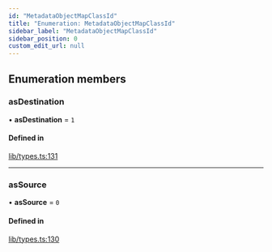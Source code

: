 ```yaml
---
id: "MetadataObjectMapClassId"
title: "Enumeration: MetadataObjectMapClassId"
sidebar_label: "MetadataObjectMapClassId"
sidebar_position: 0
custom_edit_url: null
---
```


## Enumeration members

### asDestination

• **asDestination** = `1`

#### Defined in

[lib/types.ts:131](https://github.com/nartc/mapper/blob/a29e3690/packages/core/src/lib/types.ts#L131)

___

### asSource

• **asSource** = `0`

#### Defined in

[lib/types.ts:130](https://github.com/nartc/mapper/blob/a29e3690/packages/core/src/lib/types.ts#L130)
